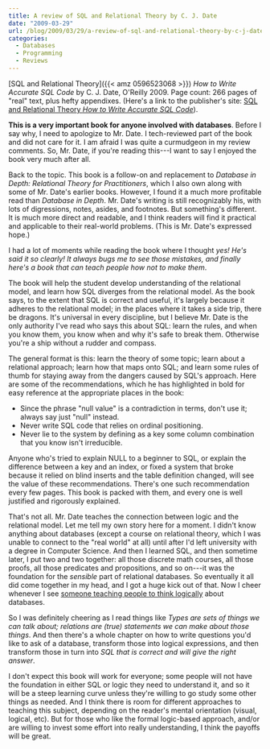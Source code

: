 ```yaml
---
title: A review of SQL and Relational Theory by C. J. Date
date: "2009-03-29"
url: /blog/2009/03/29/a-review-of-sql-and-relational-theory-by-c-j-date/
categories:
  - Databases
  - Programming
  - Reviews
---
```

[SQL and Relational Theory]({{< amz 0596523068 >}}) *How to Write Accurate SQL Code* by C. J. Date, O'Reilly 2009. Page count: 266 pages of "real" text, plus hefty appendixes. (Here's a link to the publisher's site: [SQL and Relational Theory *How to Write Accurate SQL Code*](http://oreilly.com/catalog/9780596523060/index.html)).

**This is a very important book for anyone involved with databases**. Before I say why, I need to apologize to Mr. Date. I tech-reviewed part of the book and did not care for it. I am afraid I was quite a curmudgeon in my review comments. So, Mr. Date, if you're reading this---I want to say I enjoyed the book very much after all.

Back to the topic. This book is a follow-on and replacement to *Database in Depth: Relational Theory for Practitioners*, which I also own along with some of Mr. Date's earlier books. However, I found it a much more profitable read than *Database in Depth*. Mr. Date's writing is still recognizably his, with lots of digressions, notes, asides, and footnotes. But something's different. It is much more direct and readable, and I think readers will find it practical and applicable to their real-world problems. (This is Mr. Date's expressed hope.)

I had a lot of moments while reading the book where I thought *yes! He's said it so clearly! It always bugs me to see those mistakes, and finally here's a book that can teach people how not to make them*.

The book will help the student develop understanding of the relational model, and learn how SQL diverges from the relational model. As the book says, to the extent that SQL is correct and useful, it's largely because it adheres to the relational model; in the places where it takes a side trip, there be dragons. It's universal in every discipline, but I believe Mr. Date is the only authority I've read who says this about SQL: learn the rules, and when you know them, you know when and why it's safe to break them. Otherwise you're a ship without a rudder and compass.

The general format is this: learn the theory of some topic; learn about a relational approach; learn how that maps onto SQL; and learn some rules of thumb for staying away from the dangers caused by SQL's approach. Here are some of the recommendations, which he has highlighted in bold for easy reference at the appropriate places in the book:

*   Since the phrase "null value" is a contradiction in terms, don't use it; always say just "null" instead.
*   Never write SQL code that relies on ordinal positioning.
*   Never lie to the system by defining as a key some column combination that you know isn't irreducible.

Anyone who's tried to explain NULL to a beginner to SQL, or explain the difference between a key and an index, or fixed a system that broke because it relied on blind inserts and the table definition changed, will see the value of these recommendations. There's one such recommendation every few pages. This book is packed with them, and every one is well justified and rigorously explained.

That's not all. Mr. Date teaches the connection between logic and the relational model. Let me tell my own story here for a moment. I didn't know anything about databases (except a course on relational theory, which I was unable to connect to the "real world" at all) until after I'd left university with a degree in Computer Science. And then I learned SQL, and then sometime later, I put two and two together: all those discrete math courses, all those proofs, all those predicates and propositions, and so on---it was the foundation for the *sensible* part of relational databases. So eventually it all did come together in my head, and I got a huge kick out of that. Now I cheer whenever I see [someone teaching people to think logically](http://en.oreilly.com/mysql2008/public/schedule/detail/794) about databases.

So I was definitely cheering as I read things like *Types are sets of things we can talk about; relations are (true) statements we can make about those things*. And then there's a whole chapter on how to write questions you'd like to ask of a database, transform those into logical expressions, and then transform those in turn into *SQL that is correct and will give the right answer*.

I don't expect this book will work for everyone; some people will not have the foundation in either SQL or logic they need to understand it, and so it will be a steep learning curve unless they're willing to go study some other things as needed. And I think there is room for different approaches to teaching this subject, depending on the reader's mental orientation (visual, logical, etc). But for those who like the formal logic-based approach, and/or are willing to invest some effort into really understanding, I think the payoffs will be great.


